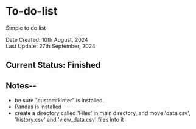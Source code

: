 # To-do-list
Simple to do list  

Date Created: 10th August, 2024  
Last Update: 27th September, 2024  

## Current Status: Finished

## Notes--
- be sure "customtkinter" is installed.
- Pandas is installed
- create a directory called 'Files' in main directory, and move 'data.csv', 'history.csv' and 'view_data.csv' files into it
